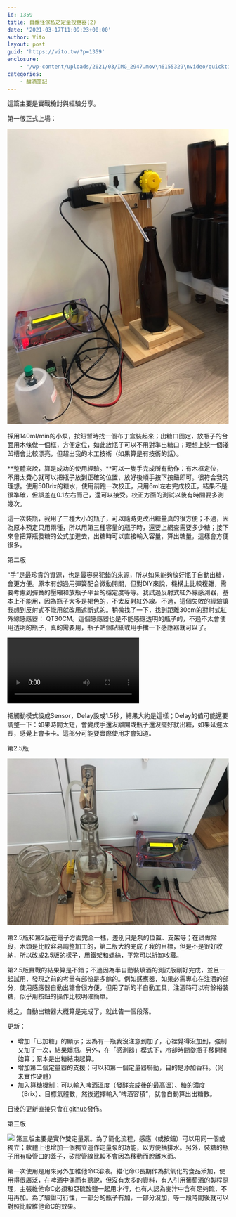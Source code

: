 ```yaml
---
id: 1359
title: 自釀怪傢私之定量投糖器(2)
date: '2021-03-17T11:09:23+00:00'
author: Vito
layout: post
guid: 'https://vito.tw/?p=1359'
enclosure:
    - "/wp-content/uploads/2021/03/IMG_2947.mov\n6155329\nvideo/quicktime\n"
categories:
    - 釀酒筆記
---
```


這篇主要是實戰檢討與經驗分享。

第一版正式上場：

 ![](/wp-content/uploads/2021/03/sugar-dropper.jpg) 
 
 採用140ml/min的小泵，按鈕暫時找一個布丁盒裝起來；出糖口固定，放瓶子的台面用木條做一個框，方便定位，如此放瓶子可以不用對準出糖口；理想上挖一個淺凹槽會比較漂亮，但超出我的木工技術（如果算是有技術的話）。

**整體來說，算是成功的使用經驗。**可以一隻手完成所有動作：有木框定位，不用太費心就可以把瓶子放到正確的位置，放好後順手按下按鈕即可。很符合我的理想。使用50Brix的糖水，使用前跑一次校正，只用6ml左右完成校正，結果不是很準確，但誤差在0.1左右而己，還可以接受。校正方面的測試以後有時間要多測幾次。

這一次裝瓶，我用了三種大小的瓶子，可以隨時更改出糖量真的很方便；不過，因為原本預定只用兩種，所以用第三種容量的瓶子時，還要上網查需要多少糖；接下來會把算瓶發糖的公式加進去，出糖時可以直接輸入容量，算出糖量，這樣會方便很多。

第二版

“手”是最珍貴的資源，也是最容易犯錯的來源，所以如果能夠放好瓶子自動出糖，會更方便。原本有想過用彈簧配合微動開關，但對DIY來說，機構上比較複雜，需要考慮到彈簧的壓縮和放瓶子平台的穩定度等等。我試過反射式紅外線感測器，基本上不能用，因為瓶子大多是褐色的，不太反射紅外線。不過，這個失敗的經驗讓我想到反射式不能用就改用遮斷式的。稍微找了一下，找到距離30cm的對射式紅外線感應器： QT30CM。這個感應器也是不能感應透明的瓶子的，不過不太會使用透明的瓶子，真的需要用，瓶子貼個貼紙或用手擋一下感應器就可以了。


<video controls="" src="/wp-content/uploads/2021/03/IMG_2947.mov"></video> 

把觸動模式設成Sensor，Delay設成1.5秒，結果大約是這樣；Delay的值可能還要調整一下：如果時間太短，會變成手還沒離開或瓶子還沒擺好就出糖，如果延遲太長，感覺上會卡卡。這部分可能要實際使用才會知道。

第2.5版

 ![](/wp-content/uploads/2021/04/ver3.jpg) 
 
 第2.5版和第2版在電子方面完全一樣，差別只是泵的位置、支架等；在試做階段，木頭是比較容易調整加工的，第二版大約完成了我的目標，但是不是很好收納，所以改成2.5版的樣子，用鐵架和螺絲，平常可以拆缷收藏。

第2.5版實戰的結果算是不錯；不過因為半自動裝填酒的測試版剛好完成，並且一起試用，發現之前的考量有部份是多餘的。例如感應器，如果必需專心在注酒的部分，使用感應器自動出糖會很方便，但用了新的半自動工具，注酒時可以有餘裕裝糖，似乎用按鈕的操作比較明確簡單。

總之，自動出糖器大概算是完成了，就此告一個段落。

更新：

- 增加「已加糖」的顯示；因為有一瓶我沒注意到加了，心裡覺得沒加到，強制又加了一次，結果爆瓶。另外，在「感測器」模式下，冷卻時間從瓶子移開開始算；原本是出糖結束起算。
- 增加第二個定量器的支援；可以和第一個定量器聯動，目的是添加香料。（尚未實作硬體）
- 加入算糖機制；可以輸入啤酒溫度（發酵完成後的最高溫）、糖的濃度（Brix）、目標氣體數，然後選擇輸入”啤酒容積”，就會自動算出出糖數。

日後的更新直接只會在[github](https://github.com/vitotai/SugarDropper)發佈。

第三版

 ![](http://vito.tw/wp-content/uploads/2022/02/doser-1024x868.jpg) 第三版主要是實作雙定量泵。為了簡化流程，感應（或按鈕）可以用同一個或獨立；軟體上也增加一個獨立運作定量泵的功能，以方便抽排水。另外，裝糖的瓶子用有吸管口的蓋子，矽膠管線比較不會因為移動而脫離水面。

第一次使用是用來另外加維他命C溶液。維化命C長期作為抗氧化的食品添加，使用得很廣泛，在啤酒中偶而有聽說，但沒有太多的資料，有人引用葡萄酒的製程原理，主張維他命C必須和亞硫酸鹽一起用才行，也有人認為麥汁中含有足夠硫，不用再加。為了驗證可行性，一部分的瓶子有加，一部分沒加，等一段時間後就可以對照比較維他命C的效果。
